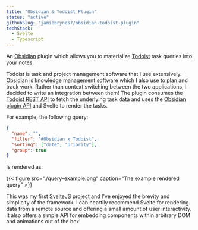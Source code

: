 ```yaml
---
title: "Obsidian & Todoist Plugin"
status: "active"
githubSlug: "jamiebrynes7/obsidian-todoist-plugin"
techStack:
  - Svelte
  - Typescript
---
```


An [Obsidian](https://obsidian.md/) plugin which allows you to materialize [Todoist](https://todoist.com/home) task queries into your notes.

<!--more-->

Todoist is task and project management software that I use extensively. Obsidian is knowledge management software which I also use to plan and track work. Rather than context switching between the two applications, I decided to write an integration between them! The plugin consumes the [Todoist REST API](https://developer.todoist.com/rest/v1/) to fetch the underlying task data and uses the [Obsidian plugin API](https://github.com/obsidianmd/obsidian-api) and Svelte to render the tasks.

For example, the following query:

```json
{
  "name": "",
  "filter": "#Obsidian x Todoist",
  "sorting": ["date", "priority"],
  "group": true
}
```

Is rendered as:

{{< figure src="./query-example.png" caption="The example rendered query" >}}

This was my first [SvelteJS](https://svelte.dev) project and I've enjoyed the brevity and simplicity of the framework. I can heartily recommend Svelte for rendering data from a remote source and offering a small amount of user interactivity. It also offers a simple API for embedding components within arbitrary DOM and animations out of the box!

